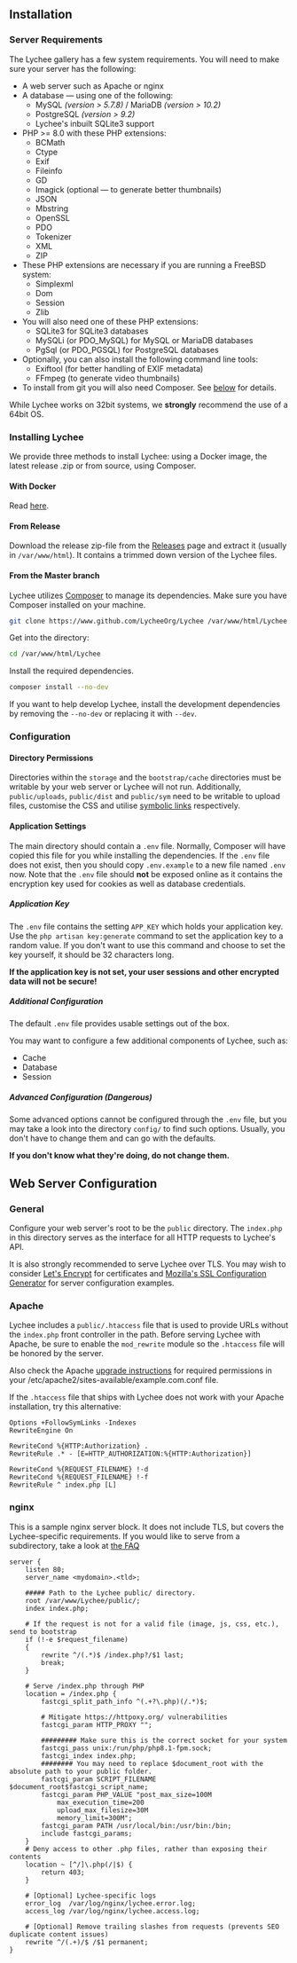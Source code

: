 ## Installation

### Server Requirements

The Lychee gallery has a few system requirements. You will need to make sure your server has the following:

- A web server such as Apache or nginx
- A database &mdash; using one of the following:
	- MySQL _(version > 5.7.8)_ / MariaDB _(version > 10.2)_
	- PostgreSQL _(version > 9.2)_
	- Lychee's inbuilt SQLite3 support
- PHP >= 8.0 with these PHP extensions:
	- BCMath
	- Ctype
	- Exif
	- Fileinfo
	- GD
	- Imagick (optional &mdash; to generate better thumbnails)
	- JSON
   	- Mbstring
   	- OpenSSL
   	- PDO
   	- Tokenizer
   	- XML
   	- ZIP
- These PHP extensions are necessary if you are running a FreeBSD system:
	- Simplexml
	- Dom
	- Session
	- Zlib
- You will also need one of these PHP extensions:
	- SQLite3 for SQLite3 databases
	- MySQLi (or PDO_MySQL) for MySQL or MariaDB databases
	- PgSql (or PDO_PGSQL) for PostgreSQL databases
- Optionally, you can also install the following command line tools:
	- Exiftool (for better handling of EXIF metadata)
	- FFmpeg (to generate video thumbnails)
- To install from git you will also need Composer. See [below](#from-the-master-branch) for details.

While Lychee works on 32bit systems, we **strongly** recommend the use of a 64bit OS.

### Installing Lychee

We provide three methods to install Lychee: using a Docker image, the latest release .zip or from source, using Composer.

#### With Docker

Read [here](docker.html).

#### From Release 

Download the release zip-file from the [Releases](https://github.com/LycheeOrg/Lychee/releases) page and extract it (usually in `/var/www/html`).
It contains a trimmed down version of the Lychee files.

#### From the Master branch

Lychee utilizes [Composer][1] to manage its dependencies. Make sure you have Composer installed on your machine.

```bash
git clone https://www.github.com/LycheeOrg/Lychee /var/www/html/Lychee
```
Get into the directory:
```bash
cd /var/www/html/Lychee
```
Install the required dependencies.
```bash
composer install --no-dev
```
If you want to help develop Lychee, install the development dependencies by removing the `--no-dev` or replacing it with `--dev`.


### Configuration

#### Directory Permissions

Directories within the `storage` and the `bootstrap/cache` directories must be writable by your web server or Lychee will not run. Additionally, `public/uploads`, `public/dist` and `public/sym` need to be writable to upload files, customise the CSS and utilise [symbolic links](https://lycheeorg.github.io/docs/settings.html#symbolic-link) respectively.

#### Application Settings

The main directory should contain a `.env` file.
Normally, Composer will have copied this file for you while installing the dependencies.
If the `.env` file does not exist, then you should copy `.env.example` to a new file named `.env` now.
Note that the `.env` file should **not** be exposed online as it contains the encryption key used for cookies as well as database credentials.

##### Application Key

The `.env` file contains the setting `APP_KEY` which holds your application key.
Use the `php artisan key:generate` command to set the application key to a random value.
If you don't want to use this command and choose to set the key yourself, it should be 32 characters long.

**If the application key is not set, your user sessions and other encrypted data will not be secure!**

##### Additional Configuration

The default `.env` file provides usable settings out of the box.

You may want to configure a few additional components of Lychee, such as:

- Cache
- Database
- Session

##### Advanced Configuration (Dangerous)

Some advanced options cannot be configured through the `.env` file, but you may take a look into the directory `config/` to find such options.
Usually, you don't have to change them and can go with the defaults.

**If you don't know what they're doing, do not change them.**

## Web Server Configuration

### General

Configure your web server's root to be the `public` directory.
The `index.php` in this directory serves as the interface for all HTTP requests to Lychee's API.

It is also strongly recommended to serve Lychee over TLS. You may wish to consider [Let's Encrypt](https://letsencrypt.org/) for certificates and [Mozilla's SSL Configuration Generator](https://ssl-config.mozilla.org/) for server configuration examples.

### Apache

Lychee includes a `public/.htaccess` file that is used to provide URLs without the `index.php` front controller in the path. Before serving Lychee with Apache, be sure to enable the `mod_rewrite` module so the `.htaccess` file will be honored by the server.

Also check the Apache [upgrade instructions](https://lycheeorg.github.io/docs/upgrade.html#using-apache) for required permissions in your /etc/apache2/sites-available/example.com.conf file.

If the `.htaccess` file that ships with Lychee does not work with your Apache installation, try this alternative:

```apacheconf
Options +FollowSymLinks -Indexes
RewriteEngine On

RewriteCond %{HTTP:Authorization} .
RewriteRule .* - [E=HTTP_AUTHORIZATION:%{HTTP:Authorization}]

RewriteCond %{REQUEST_FILENAME} !-d
RewriteCond %{REQUEST_FILENAME} !-f
RewriteRule ^ index.php [L]
```

### nginx

This is a sample nginx server block. It does not include TLS, but covers the Lychee-specific requirements.
If you would like to serve from a subdirectory, take a look at [the FAQ](https://lycheeorg.github.io/docs/faq.html#can-i-host-lychee-with-a-subpath-with-nginx-like-httpsexampledevlychee)

```nginx
server {
    listen 80;
    server_name <mydomain>.<tld>;

    ##### Path to the Lychee public/ directory.
    root /var/www/Lychee/public/;
    index index.php;

    # If the request is not for a valid file (image, js, css, etc.), send to bootstrap
    if (!-e $request_filename)
    {
        rewrite ^/(.*)$ /index.php?/$1 last;
        break;
    }

    # Serve /index.php through PHP
    location = /index.php {
        fastcgi_split_path_info ^(.+?\.php)(/.*)$;

        # Mitigate https://httpoxy.org/ vulnerabilities
        fastcgi_param HTTP_PROXY "";

        ######### Make sure this is the correct socket for your system
        fastcgi_pass unix:/run/php/php8.1-fpm.sock;
        fastcgi_index index.php;
        ######## You may need to replace $document_root with the absolute path to your public folder.
        fastcgi_param SCRIPT_FILENAME $document_root$fastcgi_script_name;
        fastcgi_param PHP_VALUE "post_max_size=100M
            max_execution_time=200
            upload_max_filesize=30M
            memory_limit=300M";
        fastcgi_param PATH /usr/local/bin:/usr/bin:/bin;
        include fastcgi_params;
    }
    # Deny access to other .php files, rather than exposing their contents
    location ~ [^/]\.php(/|$) {
        return 403;
    }

    # [Optional] Lychee-specific logs
    error_log  /var/log/nginx/lychee.error.log;
    access_log /var/log/nginx/lychee.access.log;

    # [Optional] Remove trailing slashes from requests (prevents SEO duplicate content issues)
    rewrite ^/(.+)/$ /$1 permanent;
}
```


[1]: https://getcomposer.org/
